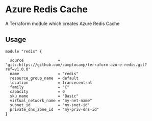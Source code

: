 # Azure Redis Cache

A Terraform module which creates Azure Redis Cache

## Usage

```hcl
module "redis" {

  source               = "git::https://github.com/camptocamp/terraform-azure-redis.git?ref=v1.0.0"
  name                 = "redis"
  resource_group_name  = default
  location             = francecentral
  family               = "C"
  capacity             = 0
  sku_name             = "Basic"
  virtual_network_name = "my-net-name"
  subnet_id            = "my-snet-id"
  private_dns_zone_id  = "my-priv-dns-id"
}
```
